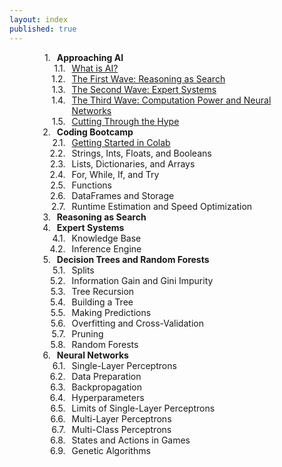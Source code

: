 ```yaml
---
layout: index
published: true
---
```

<!-- css taken from https://stackoverflow.com/questions/4098195/can-ordered-list-produce-result-that-looks-like-1-1-1-2-1-3-instead-of-just-1 -->
<head>
    <style type="text/css">
    ol {
    counter-reset: item;
    }
    ol li {
        display: block;
        position: relative;
    }
    ol li:before {
        content: counters(item, ".")".";
        counter-increment: item;
        position: absolute;
        margin-right: 100%;
        right: 10px; /* space between number and text */
    }
    </style>
</head>
<div style="width:100%; max-width:400px; margin:auto">
<ol>
 <li><b>Approaching AI</b>
    <ol>
      <li><a href='https://aihigh.github.io/intro-to-ai/modules/approaching ai/what-is-ai/'>What is AI?</a></li>
      <li><a href='https://aihigh.github.io/intro-to-ai/modules/approaching ai/the-first-wave-reasoning-as-search/'>The First Wave: Reasoning as Search</a></li>
      <li><a href='https://aihigh.github.io/intro-to-ai/modules/approaching ai/the-second-wave-expert-systems/'>The Second Wave: Expert Systems</a></li>
      <li><a href='https://aihigh.github.io/intro-to-ai/modules/approaching ai/the-third-wave-computation-power-neural-networks/'>The Third Wave: Computation Power and Neural Networks</a></li>
      <li><a href='https://aihigh.github.io/intro-to-ai/modules/approaching ai/cutting-through-the-hype/'>Cutting Through the Hype</a></li>
    </ol>
  </li>
<li><b>Coding Bootcamp</b>
    <ol>
      <li><a href='https://aihigh.github.io/intro-to-ai/modules/coding bootcamp/getting-started-in-colab/'>Getting Started in Colab</a></li>
      <li>Strings, Ints, Floats, and Booleans</li>
      <li>Lists, Dictionaries, and Arrays</li>
      <li>For, While, If, and Try</li>
      <li>Functions</li>
      <li>DataFrames and Storage</li>
      <li>Runtime Estimation and Speed Optimization</li>
    </ol>
  </li>
<li><b>Reasoning as Search</b></li>
<li><b>Expert Systems</b>
    <ol>
        <li>Knowledge Base</li>
        <li>Inference Engine</li>
    </ol>
</li>
<li><b>Decision Trees and Random Forests</b>
    <ol>
        <li>Splits</li>
        <li>Information Gain and Gini Impurity</li>
        <li>Tree Recursion</li>
        <li>Building a Tree</li>
        <li>Making Predictions</li>
        <li>Overfitting and Cross-Validation</li>
        <li>Pruning</li>
        <li>Random Forests</li>
    </ol>
  </li>
<li><b>Neural Networks</b>
    <ol>
        <li>Single-Layer Perceptrons</li>
        <li>Data Preparation</li>
        <li>Backpropagation</li>
        <li>Hyperparameters</li>
        <li>Limits of Single-Layer Perceptrons</li>
        <li>Multi-Layer Perceptrons</li>
        <li>Multi-Class Perceptrons</li>
        <li>States and Actions in Games</li>
        <li>Genetic Algorithms</li><!-- https://theailearner.com/2018/11/09/snake-game-with-genetic-algorithm/ | https://www.youtube.com/watch?v=R9OHn5ZF4Uo -->
    </ol>
  </li>
</ol>
</div>
